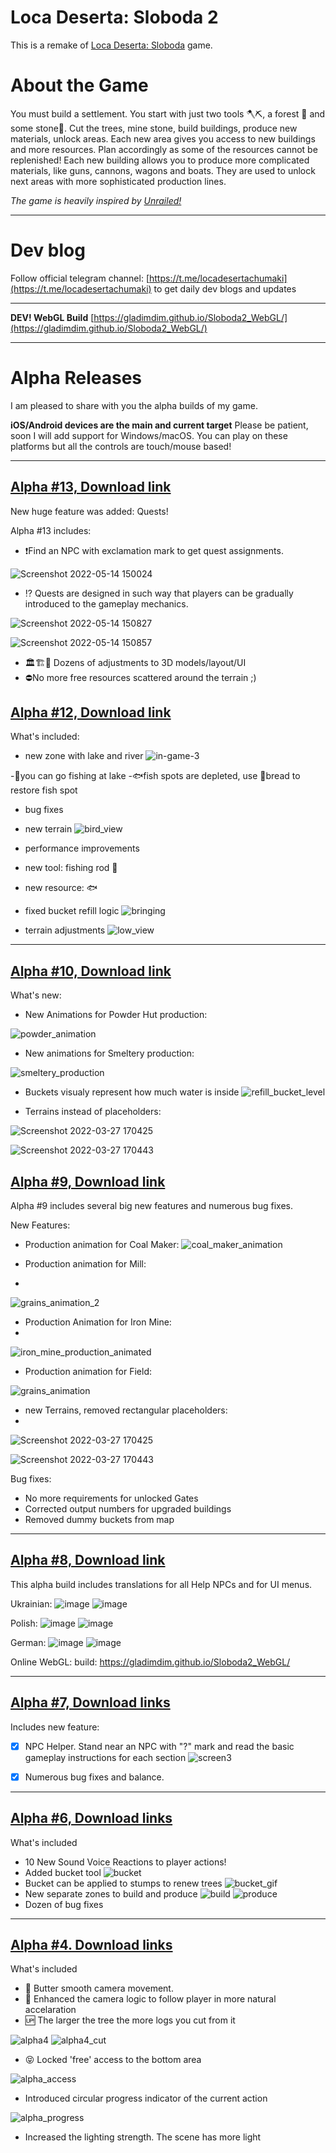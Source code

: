# Loca Deserta: Sloboda 2

This is a remake of [Loca Deserta: Sloboda](https://locadeserta.com/citybuilding/index_en.html) game.

# About the Game

You must build a settlement. You start with just two tools 🪓⛏, a forest 🌲 and some stone🗿. 
Cut the trees, mine stone, build buildings, produce new materials, unlock areas.
Each new area gives you access to new buildings and more resources. Plan accordingly as some of the resources cannot be replenished!
Each new building allows you to produce more complicated materials, like guns, cannons, wagons and boats.
They are used to unlock next areas with more sophisticated production lines.

*The game is heavily inspired by [Unrailed!](https://store.steampowered.com/app/1016920/Unrailed/)*

---

# Dev blog
Follow official telegram channel: [https://t.me/locadesertachumaki](https://t.me/locadesertachumaki) to get daily dev blogs and updates

---
**DEV! WebGL Build**
[https://gladimdim.github.io/Sloboda2_WebGL/](https://gladimdim.github.io/Sloboda2_WebGL/)

---

# Alpha Releases

I am pleased to share with you the alpha builds of my game.

**iOS/Android devices are the main and current target**
Please be patient, soon I will add support for Windows/macOS. You can play on these platforms but all the controls are touch/mouse based!

---

## [Alpha #13, Download link](https://github.com/gladimdim/locadeserta/releases/tag/sloboda-remake-alpha-13)

New huge feature was added: Quests!

Alpha #13 includes:

- ❗Find an NPC with exclamation mark to get quest assignments.

![Screenshot 2022-05-14 150024](https://user-images.githubusercontent.com/448179/168424780-dc579869-5875-44c0-a17c-f4ded2a1609f.png)


- ⁉️ Quests are designed in such way that players can be gradually introduced to the gameplay mechanics.

![Screenshot 2022-05-14 150827](https://user-images.githubusercontent.com/448179/168425021-874bf558-9863-446e-adbb-a951a1ad9b5a.png)

![Screenshot 2022-05-14 150857](https://user-images.githubusercontent.com/448179/168425025-b48425e0-58af-4f0e-80dd-80044a0cb468.png)

- 🏛️🏗️🏢 Dozens of adjustments to 3D models/layout/UI
- ⛔No more free resources scattered around the terrain ;)



## [Alpha #12, Download link](https://github.com/gladimdim/locadeserta/releases/tag/sloboda-remake-alpha-12)

What's included:

- new zone with lake and river
![in-game-3](https://user-images.githubusercontent.com/448179/165300128-0ea00275-7ada-4402-a96a-a586818589f5.png)

-🎣you can go fishing at lake
-🐟fish spots are depleted, use 🍞bread to restore fish spot
- bug fixes
- new terrain
![bird_view](https://user-images.githubusercontent.com/448179/165300153-52352908-ec2a-475e-beee-5731d499951c.png)

- performance improvements
- new tool: fishing rod 🎣
- new resource: 🐟
- fixed bucket refill logic
![bringing](https://user-images.githubusercontent.com/448179/165300177-dbaa81bd-6e1b-4d7f-a63c-b8f645ed1009.png)

- terrain adjustments
![low_view](https://user-images.githubusercontent.com/448179/165300213-d9943d42-d166-462c-a765-da5a7a9a3bd4.png)



---

## [Alpha #10, Download link](https://github.com/gladimdim/locadeserta/releases/tag/sloboda-remake-alpha-10)

What's new:

- New Animations for Powder Hut production:

![powder_animation](https://user-images.githubusercontent.com/448179/161597366-016059f8-bf94-42a8-8400-daf86dfcaf34.gif)

- New animations for Smeltery production:

![smeltery_production](https://user-images.githubusercontent.com/448179/161597429-603a9abe-f0c4-43b8-b3b9-5b9d13e03fb4.gif)

- Buckets visualy represent how much water is inside
![refill_bucket_level](https://user-images.githubusercontent.com/448179/161597349-5ea5c68a-b1ad-45ae-a881-7fa8521c282c.gif)

- Terrains instead of placeholders:

![Screenshot 2022-03-27 170425](https://user-images.githubusercontent.com/448179/161598207-47a99793-6320-4651-9d35-acbd710e173c.png)

![Screenshot 2022-03-27 170443](https://user-images.githubusercontent.com/448179/161598224-fd4ca4f9-5cb7-4105-92ce-2f6cc79fd2e7.png)



## [Alpha #9, Download link](https://github.com/gladimdim/locadeserta/releases/tag/sloboda-remake-alpha-9)

Alpha #9 includes several big new features and numerous bug fixes.

New Features:

- Production animation for Coal Maker:
![coal_maker_animation](https://user-images.githubusercontent.com/448179/160286525-86e0f4ba-d53b-4448-aa69-d8f499ad0f39.gif)

- Production animation for Mill:
- 
![grains_animation_2](https://user-images.githubusercontent.com/448179/160286540-7cb8829f-33c6-4fbf-a8fe-fcb0cb225517.gif)

- Production Animation for Iron Mine:
- 
![iron_mine_production_animated](https://user-images.githubusercontent.com/448179/160286561-0e4da71e-6742-4dcc-8b91-04cfc0627996.gif)

- Production animation for Field:

![grains_animation](https://user-images.githubusercontent.com/448179/160286577-8df57477-9f7c-4cb0-aca1-a055e3e96ebf.gif)

- new Terrains, removed rectangular placeholders:
- 
![Screenshot 2022-03-27 170425](https://user-images.githubusercontent.com/448179/160286602-e27bd9ef-a617-470c-b72d-bff2df330a80.png)

![Screenshot 2022-03-27 170443](https://user-images.githubusercontent.com/448179/160286606-1aa4f96b-6845-45bd-bcf5-11cc29b9113f.png)


Bug fixes:
- No more requirements for unlocked Gates
- Corrected output numbers for upgraded buildings
- Removed dummy buckets from map



---
## [Alpha #8, Download link](https://github.com/gladimdim/locadeserta/releases/tag/sloboda-remake-alpha-8)

This alpha build includes translations for all Help NPCs and for UI menus.

Ukrainian:
![image](https://user-images.githubusercontent.com/448179/159181918-087ca630-7999-41e4-9ac1-babb3d969b90.png)
![image](https://user-images.githubusercontent.com/448179/159182385-8a3e0705-9582-4b61-937a-5a9471e9a0bf.png)

Polish:
![image](https://user-images.githubusercontent.com/448179/159182036-5af0a21e-b060-44cb-a651-c15666ad663b.png)
![image](https://user-images.githubusercontent.com/448179/159182488-fbf84b51-2461-43b5-9900-268c4e867d51.png)


German:
![image](https://user-images.githubusercontent.com/448179/159182132-c55409bd-4086-4f22-9b53-f76deafb98cd.png)
![image](https://user-images.githubusercontent.com/448179/159182260-66104d0d-4966-45bc-9893-4c231c107c8b.png)


Online WebGL: build: https://gladimdim.github.io/Sloboda2_WebGL/

---

## [Alpha #7, Download links](https://github.com/gladimdim/locadeserta/releases/tag/sloboda-remake-alpha-7)

Includes new feature:

- [x] NPC Helper. Stand near an NPC with "?" mark and read the basic gameplay instructions for each section
![screen3](https://user-images.githubusercontent.com/448179/158458882-6e8ffa0c-0f0c-42c8-a2b3-bb5fcded1bed.gif)

- [x] Numerous bug fixes and balance.


---
## [Alpha #6, Download links](https://github.com/gladimdim/locadeserta/releases/tag/sloboda-remake-alpha-6)

What's included

- 10 New Sound Voice Reactions to player actions!
- Added bucket tool
![bucket](./alpha_6_bucket.png)
- Bucket can be applied to stumps to renew trees
![bucket_gif](./alpha_6_pour_bucket.gif)
- New separate zones to build and produce
![build](./alpha_6_build_zone.png)
![produce](./alpha_6_build_produce.png)
- Dozen of bug fixes

---
## [Alpha #4. Download links](https://github.com/gladimdim/locadeserta/releases/tag/sloboda-remake-alpha-4)

What's included

- 🧈 Butter smooth camera movement.
- 🎥 Enhanced the camera logic to follow player in more natural accelaration
- 🆙 The larger the tree the more logs you cut from it

![alpha4](./alpha_4_large_tree.png)
![alpha4_cut](./alpha_4_large_tree_cut.png)

- 😝 Locked 'free' access to the bottom area 

![alpha_access](./alpha_4_access.png)

- Introduced circular progress indicator of the current action

![alpha_progress](./alpha_4_progress.png)

- Increased the lighting strength. The scene has more light
